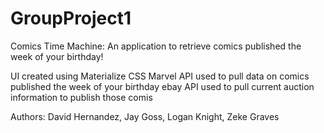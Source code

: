 # GroupProject1
Comics Time Machine: An application to retrieve comics published the week of your birthday!

UI created using Materialize CSS
Marvel API used to pull data on comics published the week of your birthday
ebay API used to pull current auction information to publish those comis

Authors: David Hernandez, Jay Goss, Logan Knight, Zeke Graves
